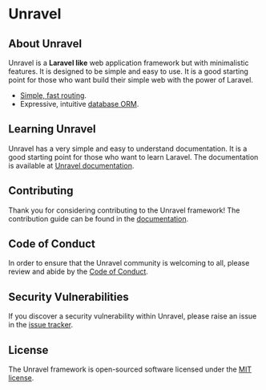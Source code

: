 # Unravel

## About Unravel

Unravel is a **Laravel like** web application framework but with minimalistic features. It is designed to be simple and easy to use. It is a good starting point for those who want build their simple web with the power of Laravel.

- [Simple, fast routing]().
- Expressive, intuitive [database ORM]().

## Learning Unravel

Unravel has a very simple and easy to understand documentation. It is a good starting point for those who want to learn Laravel. The documentation is available at [Unravel documentation]().

## Contributing

Thank you for considering contributing to the Unravel framework! The contribution guide can be found in the [documentation]().

## Code of Conduct

In order to ensure that the Unravel community is welcoming to all, please review and abide by the [Code of Conduct]().

## Security Vulnerabilities

If you discover a security vulnerability within Unravel, please raise an issue in the [issue tracker]().

## License

The Unravel framework is open-sourced software licensed under the [MIT license](https://opensource.org/licenses/MIT).
